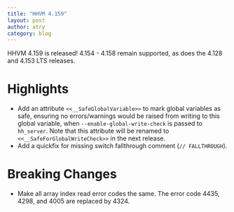 ```yaml
---
title: "HHVM 4.159"
layout: post
author: atry
category: blog
---
```


HHVM 4.159 is released! 4.154 -
4.158 remain supported, as does the 4.128 and 4.153 LTS releases.

# Highlights

- Add an attribute `<<__SafeGlobalVariable>>` to mark global variables as safe,
  ensuring no errors/warnings would be raised from writing to this global
  variable, when `--enable-global-write-check` is passed to `hh_server`. Note
  that this attribute will be renamed to `<<__SafeForGlobalWriteCheck>>` in the
  next release.
- Add a quickfix for missing switch fallthrough comment (`// FALLTHROUGH`).

# Breaking Changes

- Make all array index read error codes the same. The error code 4435, 4298, and
  4005 are replaced by 4324.

